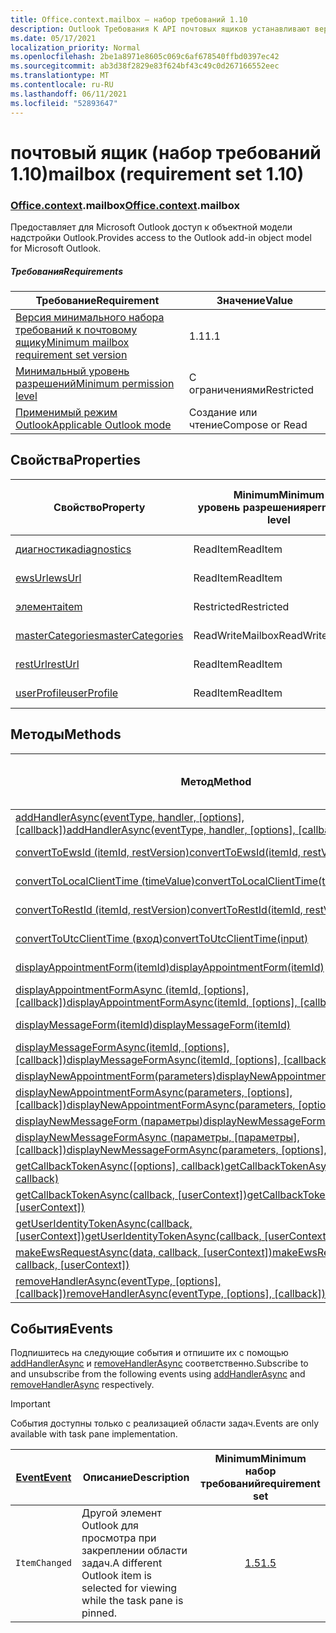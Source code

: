 ```yaml
---
title: Office.context.mailbox — набор требований 1.10
description: Outlook Требования К API почтовых ящиков устанавливают версию 1.10 объектной модели почтовых ящиков.
ms.date: 05/17/2021
localization_priority: Normal
ms.openlocfilehash: 2be1a8971e8605c069c6af678540ffbd0397ec42
ms.sourcegitcommit: ab3d38f2829e83f624bf43c49c0d267166552eec
ms.translationtype: MT
ms.contentlocale: ru-RU
ms.lasthandoff: 06/11/2021
ms.locfileid: "52893647"
---
```

# <a name="mailbox-requirement-set-110"></a><span data-ttu-id="dcef9-103">почтовый ящик (набор требований 1.10)</span><span class="sxs-lookup"><span data-stu-id="dcef9-103">mailbox (requirement set 1.10)</span></span>

### <a name="officecontextmailbox"></a><span data-ttu-id="dcef9-104">[Office](office.md)[.context](office.context.md).mailbox</span><span class="sxs-lookup"><span data-stu-id="dcef9-104">[Office](office.md)[.context](office.context.md).mailbox</span></span>

<span data-ttu-id="dcef9-105">Предоставляет для Microsoft Outlook доступ к объектной модели надстройки Outlook.</span><span class="sxs-lookup"><span data-stu-id="dcef9-105">Provides access to the Outlook add-in object model for Microsoft Outlook.</span></span>

##### <a name="requirements"></a><span data-ttu-id="dcef9-106">Требования</span><span class="sxs-lookup"><span data-stu-id="dcef9-106">Requirements</span></span>

|<span data-ttu-id="dcef9-107">Требование</span><span class="sxs-lookup"><span data-stu-id="dcef9-107">Requirement</span></span>| <span data-ttu-id="dcef9-108">Значение</span><span class="sxs-lookup"><span data-stu-id="dcef9-108">Value</span></span>|
|---|---|
|[<span data-ttu-id="dcef9-109">Версия минимального набора требований к почтовому ящику</span><span class="sxs-lookup"><span data-stu-id="dcef9-109">Minimum mailbox requirement set version</span></span>](../../requirement-sets/outlook-api-requirement-sets.md)| <span data-ttu-id="dcef9-110">1.1</span><span class="sxs-lookup"><span data-stu-id="dcef9-110">1.1</span></span>|
|[<span data-ttu-id="dcef9-111">Минимальный уровень разрешений</span><span class="sxs-lookup"><span data-stu-id="dcef9-111">Minimum permission level</span></span>](../../../outlook/understanding-outlook-add-in-permissions.md)| <span data-ttu-id="dcef9-112">С ограничениями</span><span class="sxs-lookup"><span data-stu-id="dcef9-112">Restricted</span></span>|
|[<span data-ttu-id="dcef9-113">Применимый режим Outlook</span><span class="sxs-lookup"><span data-stu-id="dcef9-113">Applicable Outlook mode</span></span>](../../../outlook/outlook-add-ins-overview.md#extension-points)| <span data-ttu-id="dcef9-114">Создание или чтение</span><span class="sxs-lookup"><span data-stu-id="dcef9-114">Compose or Read</span></span>|

## <a name="properties"></a><span data-ttu-id="dcef9-115">Свойства</span><span class="sxs-lookup"><span data-stu-id="dcef9-115">Properties</span></span>

| <span data-ttu-id="dcef9-116">Свойство</span><span class="sxs-lookup"><span data-stu-id="dcef9-116">Property</span></span> | <span data-ttu-id="dcef9-117">Minimum</span><span class="sxs-lookup"><span data-stu-id="dcef9-117">Minimum</span></span><br><span data-ttu-id="dcef9-118">уровень разрешения</span><span class="sxs-lookup"><span data-stu-id="dcef9-118">permission level</span></span> | <span data-ttu-id="dcef9-119">Режимы</span><span class="sxs-lookup"><span data-stu-id="dcef9-119">Modes</span></span> | <span data-ttu-id="dcef9-120">Тип возвращаемых данных</span><span class="sxs-lookup"><span data-stu-id="dcef9-120">Return type</span></span> | <span data-ttu-id="dcef9-121">Minimum</span><span class="sxs-lookup"><span data-stu-id="dcef9-121">Minimum</span></span><br><span data-ttu-id="dcef9-122">набор требований</span><span class="sxs-lookup"><span data-stu-id="dcef9-122">requirement set</span></span> |
|---|---|---|---|:---:|
| [<span data-ttu-id="dcef9-123">диагностика</span><span class="sxs-lookup"><span data-stu-id="dcef9-123">diagnostics</span></span>](/javascript/api/outlook/office.mailbox?view=outlook-js-1.10&preserve-view=true#diagnostics) | <span data-ttu-id="dcef9-124">ReadItem</span><span class="sxs-lookup"><span data-stu-id="dcef9-124">ReadItem</span></span> | <span data-ttu-id="dcef9-125">Создание</span><span class="sxs-lookup"><span data-stu-id="dcef9-125">Compose</span></span><br><span data-ttu-id="dcef9-126">Чтение</span><span class="sxs-lookup"><span data-stu-id="dcef9-126">Read</span></span> | [<span data-ttu-id="dcef9-127">Диагностика</span><span class="sxs-lookup"><span data-stu-id="dcef9-127">Diagnostics</span></span>](/javascript/api/outlook/office.diagnostics?view=outlook-js-1.10&preserve-view=true) | [<span data-ttu-id="dcef9-128">1.1</span><span class="sxs-lookup"><span data-stu-id="dcef9-128">1.1</span></span>](../requirement-set-1.1/outlook-requirement-set-1.1.md) |
| [<span data-ttu-id="dcef9-129">ewsUrl</span><span class="sxs-lookup"><span data-stu-id="dcef9-129">ewsUrl</span></span>](/javascript/api/outlook/office.mailbox?view=outlook-js-1.10&preserve-view=true#ewsurl) | <span data-ttu-id="dcef9-130">ReadItem</span><span class="sxs-lookup"><span data-stu-id="dcef9-130">ReadItem</span></span> | <span data-ttu-id="dcef9-131">Создание</span><span class="sxs-lookup"><span data-stu-id="dcef9-131">Compose</span></span><br><span data-ttu-id="dcef9-132">Чтение</span><span class="sxs-lookup"><span data-stu-id="dcef9-132">Read</span></span> | <span data-ttu-id="dcef9-133">String</span><span class="sxs-lookup"><span data-stu-id="dcef9-133">String</span></span> | [<span data-ttu-id="dcef9-134">1.1</span><span class="sxs-lookup"><span data-stu-id="dcef9-134">1.1</span></span>](../requirement-set-1.1/outlook-requirement-set-1.1.md) |
| [<span data-ttu-id="dcef9-135">элемента</span><span class="sxs-lookup"><span data-stu-id="dcef9-135">item</span></span>](office.context.mailbox.item.md) | <span data-ttu-id="dcef9-136">Restricted</span><span class="sxs-lookup"><span data-stu-id="dcef9-136">Restricted</span></span> | <span data-ttu-id="dcef9-137">Создание</span><span class="sxs-lookup"><span data-stu-id="dcef9-137">Compose</span></span><br><span data-ttu-id="dcef9-138">Чтение</span><span class="sxs-lookup"><span data-stu-id="dcef9-138">Read</span></span> | [<span data-ttu-id="dcef9-139">Элемент</span><span class="sxs-lookup"><span data-stu-id="dcef9-139">Item</span></span>](/javascript/api/outlook/office.item?view=outlook-js-1.10&preserve-view=true) | [<span data-ttu-id="dcef9-140">1.1</span><span class="sxs-lookup"><span data-stu-id="dcef9-140">1.1</span></span>](../requirement-set-1.1/outlook-requirement-set-1.1.md) |
| [<span data-ttu-id="dcef9-141">masterCategories</span><span class="sxs-lookup"><span data-stu-id="dcef9-141">masterCategories</span></span>](/javascript/api/outlook/office.mailbox?view=outlook-js-1.10&preserve-view=true#mastercategories) | <span data-ttu-id="dcef9-142">ReadWriteMailbox</span><span class="sxs-lookup"><span data-stu-id="dcef9-142">ReadWriteMailbox</span></span> | <span data-ttu-id="dcef9-143">Создание</span><span class="sxs-lookup"><span data-stu-id="dcef9-143">Compose</span></span><br><span data-ttu-id="dcef9-144">Чтение</span><span class="sxs-lookup"><span data-stu-id="dcef9-144">Read</span></span> | [<span data-ttu-id="dcef9-145">MasterCategories</span><span class="sxs-lookup"><span data-stu-id="dcef9-145">MasterCategories</span></span>](/javascript/api/outlook/office.mastercategories?view=outlook-js-1.10&preserve-view=true) | [<span data-ttu-id="dcef9-146">1.8</span><span class="sxs-lookup"><span data-stu-id="dcef9-146">1.8</span></span>](../requirement-set-1.8/outlook-requirement-set-1.8.md) |
| [<span data-ttu-id="dcef9-147">restUrl</span><span class="sxs-lookup"><span data-stu-id="dcef9-147">restUrl</span></span>](/javascript/api/outlook/office.mailbox?view=outlook-js-1.10&preserve-view=true#resturl) | <span data-ttu-id="dcef9-148">ReadItem</span><span class="sxs-lookup"><span data-stu-id="dcef9-148">ReadItem</span></span> | <span data-ttu-id="dcef9-149">Создание</span><span class="sxs-lookup"><span data-stu-id="dcef9-149">Compose</span></span><br><span data-ttu-id="dcef9-150">Чтение</span><span class="sxs-lookup"><span data-stu-id="dcef9-150">Read</span></span> | <span data-ttu-id="dcef9-151">String</span><span class="sxs-lookup"><span data-stu-id="dcef9-151">String</span></span> | [<span data-ttu-id="dcef9-152">1.5</span><span class="sxs-lookup"><span data-stu-id="dcef9-152">1.5</span></span>](../requirement-set-1.5/outlook-requirement-set-1.5.md) |
| [<span data-ttu-id="dcef9-153">userProfile</span><span class="sxs-lookup"><span data-stu-id="dcef9-153">userProfile</span></span>](/javascript/api/outlook/office.mailbox?view=outlook-js-1.10&preserve-view=true#userprofile) | <span data-ttu-id="dcef9-154">ReadItem</span><span class="sxs-lookup"><span data-stu-id="dcef9-154">ReadItem</span></span> | <span data-ttu-id="dcef9-155">Создание</span><span class="sxs-lookup"><span data-stu-id="dcef9-155">Compose</span></span><br><span data-ttu-id="dcef9-156">Чтение</span><span class="sxs-lookup"><span data-stu-id="dcef9-156">Read</span></span> | [<span data-ttu-id="dcef9-157">UserProfile</span><span class="sxs-lookup"><span data-stu-id="dcef9-157">UserProfile</span></span>](/javascript/api/outlook/office.userprofile?view=outlook-js-1.10&preserve-view=true) | [<span data-ttu-id="dcef9-158">1.1</span><span class="sxs-lookup"><span data-stu-id="dcef9-158">1.1</span></span>](../requirement-set-1.1/outlook-requirement-set-1.1.md) |

## <a name="methods"></a><span data-ttu-id="dcef9-159">Методы</span><span class="sxs-lookup"><span data-stu-id="dcef9-159">Methods</span></span>

| <span data-ttu-id="dcef9-160">Метод</span><span class="sxs-lookup"><span data-stu-id="dcef9-160">Method</span></span> | <span data-ttu-id="dcef9-161">Minimum</span><span class="sxs-lookup"><span data-stu-id="dcef9-161">Minimum</span></span><br><span data-ttu-id="dcef9-162">уровень разрешения</span><span class="sxs-lookup"><span data-stu-id="dcef9-162">permission level</span></span> | <span data-ttu-id="dcef9-163">Режимы</span><span class="sxs-lookup"><span data-stu-id="dcef9-163">Modes</span></span> | <span data-ttu-id="dcef9-164">Minimum</span><span class="sxs-lookup"><span data-stu-id="dcef9-164">Minimum</span></span><br><span data-ttu-id="dcef9-165">набор требований</span><span class="sxs-lookup"><span data-stu-id="dcef9-165">requirement set</span></span> |
|---|---|---|:---:|
| <span data-ttu-id="dcef9-166">[addHandlerAsync(eventType, handler, [options], [callback])](/javascript/api/outlook/office.mailbox?view=outlook-js-1.10&preserve-view=true#addhandlerasync-eventtype--handler--options--callback-)</span><span class="sxs-lookup"><span data-stu-id="dcef9-166">[addHandlerAsync(eventType, handler, [options], [callback])](/javascript/api/outlook/office.mailbox?view=outlook-js-1.10&preserve-view=true#addhandlerasync-eventtype--handler--options--callback-)</span></span> | <span data-ttu-id="dcef9-167">ReadItem</span><span class="sxs-lookup"><span data-stu-id="dcef9-167">ReadItem</span></span> | <span data-ttu-id="dcef9-168">Создание</span><span class="sxs-lookup"><span data-stu-id="dcef9-168">Compose</span></span><br><span data-ttu-id="dcef9-169">Чтение</span><span class="sxs-lookup"><span data-stu-id="dcef9-169">Read</span></span> | [<span data-ttu-id="dcef9-170">1.5</span><span class="sxs-lookup"><span data-stu-id="dcef9-170">1.5</span></span>](../requirement-set-1.5/outlook-requirement-set-1.5.md) |
| [<span data-ttu-id="dcef9-171">convertToEwsId (itemId, restVersion)</span><span class="sxs-lookup"><span data-stu-id="dcef9-171">convertToEwsId(itemId, restVersion)</span></span>](/javascript/api/outlook/office.mailbox?view=outlook-js-1.10&preserve-view=true#converttoewsid-itemid--restversion-) | <span data-ttu-id="dcef9-172">Restricted</span><span class="sxs-lookup"><span data-stu-id="dcef9-172">Restricted</span></span> | <span data-ttu-id="dcef9-173">Создание</span><span class="sxs-lookup"><span data-stu-id="dcef9-173">Compose</span></span><br><span data-ttu-id="dcef9-174">Чтение</span><span class="sxs-lookup"><span data-stu-id="dcef9-174">Read</span></span> | [<span data-ttu-id="dcef9-175">1.3</span><span class="sxs-lookup"><span data-stu-id="dcef9-175">1.3</span></span>](../requirement-set-1.3/outlook-requirement-set-1.3.md) |
| [<span data-ttu-id="dcef9-176">convertToLocalClientTime (timeValue)</span><span class="sxs-lookup"><span data-stu-id="dcef9-176">convertToLocalClientTime(timeValue)</span></span>](/javascript/api/outlook/office.mailbox?view=outlook-js-1.10&preserve-view=true#converttolocalclienttime-timevalue-) | <span data-ttu-id="dcef9-177">ReadItem</span><span class="sxs-lookup"><span data-stu-id="dcef9-177">ReadItem</span></span> | <span data-ttu-id="dcef9-178">Создание</span><span class="sxs-lookup"><span data-stu-id="dcef9-178">Compose</span></span><br><span data-ttu-id="dcef9-179">Чтение</span><span class="sxs-lookup"><span data-stu-id="dcef9-179">Read</span></span> | [<span data-ttu-id="dcef9-180">1.1</span><span class="sxs-lookup"><span data-stu-id="dcef9-180">1.1</span></span>](../requirement-set-1.1/outlook-requirement-set-1.1.md) |
| [<span data-ttu-id="dcef9-181">convertToRestId (itemId, restVersion)</span><span class="sxs-lookup"><span data-stu-id="dcef9-181">convertToRestId(itemId, restVersion)</span></span>](/javascript/api/outlook/office.mailbox?view=outlook-js-1.10&preserve-view=true#converttorestid-itemid--restversion-) | <span data-ttu-id="dcef9-182">Restricted</span><span class="sxs-lookup"><span data-stu-id="dcef9-182">Restricted</span></span> | <span data-ttu-id="dcef9-183">Создание</span><span class="sxs-lookup"><span data-stu-id="dcef9-183">Compose</span></span><br><span data-ttu-id="dcef9-184">Чтение</span><span class="sxs-lookup"><span data-stu-id="dcef9-184">Read</span></span> | [<span data-ttu-id="dcef9-185">1.3</span><span class="sxs-lookup"><span data-stu-id="dcef9-185">1.3</span></span>](../requirement-set-1.3/outlook-requirement-set-1.3.md) |
| [<span data-ttu-id="dcef9-186">convertToUtcClientTime (вход)</span><span class="sxs-lookup"><span data-stu-id="dcef9-186">convertToUtcClientTime(input)</span></span>](/javascript/api/outlook/office.mailbox?view=outlook-js-1.10&preserve-view=true#converttoutcclienttime-input-) | <span data-ttu-id="dcef9-187">ReadItem</span><span class="sxs-lookup"><span data-stu-id="dcef9-187">ReadItem</span></span> | <span data-ttu-id="dcef9-188">Создание</span><span class="sxs-lookup"><span data-stu-id="dcef9-188">Compose</span></span><br><span data-ttu-id="dcef9-189">Чтение</span><span class="sxs-lookup"><span data-stu-id="dcef9-189">Read</span></span> | [<span data-ttu-id="dcef9-190">1.1</span><span class="sxs-lookup"><span data-stu-id="dcef9-190">1.1</span></span>](../requirement-set-1.1/outlook-requirement-set-1.1.md) |
| [<span data-ttu-id="dcef9-191">displayAppointmentForm(itemId)</span><span class="sxs-lookup"><span data-stu-id="dcef9-191">displayAppointmentForm(itemId)</span></span>](/javascript/api/outlook/office.mailbox?view=outlook-js-1.10&preserve-view=true#displayappointmentform-itemid-) | <span data-ttu-id="dcef9-192">ReadItem</span><span class="sxs-lookup"><span data-stu-id="dcef9-192">ReadItem</span></span> | <span data-ttu-id="dcef9-193">Создание</span><span class="sxs-lookup"><span data-stu-id="dcef9-193">Compose</span></span><br><span data-ttu-id="dcef9-194">Чтение</span><span class="sxs-lookup"><span data-stu-id="dcef9-194">Read</span></span> | [<span data-ttu-id="dcef9-195">1.1</span><span class="sxs-lookup"><span data-stu-id="dcef9-195">1.1</span></span>](../requirement-set-1.1/outlook-requirement-set-1.1.md) |
| <span data-ttu-id="dcef9-196">[displayAppointmentFormAsync (itemId, [options], [callback])](/javascript/api/outlook/office.mailbox?view=outlook-js-1.10&preserve-view=true#displayappointmentform-itemid--options--callback-)</span><span class="sxs-lookup"><span data-stu-id="dcef9-196">[displayAppointmentFormAsync(itemId, [options], [callback])](/javascript/api/outlook/office.mailbox?view=outlook-js-1.10&preserve-view=true#displayappointmentform-itemid--options--callback-)</span></span> | <span data-ttu-id="dcef9-197">ReadItem</span><span class="sxs-lookup"><span data-stu-id="dcef9-197">ReadItem</span></span> | <span data-ttu-id="dcef9-198">Создание</span><span class="sxs-lookup"><span data-stu-id="dcef9-198">Compose</span></span><br><span data-ttu-id="dcef9-199">Чтение</span><span class="sxs-lookup"><span data-stu-id="dcef9-199">Read</span></span> | [<span data-ttu-id="dcef9-200">1.9</span><span class="sxs-lookup"><span data-stu-id="dcef9-200">1.9</span></span>](../requirement-set-1.9/outlook-requirement-set-1.9.md) |
| [<span data-ttu-id="dcef9-201">displayMessageForm(itemId)</span><span class="sxs-lookup"><span data-stu-id="dcef9-201">displayMessageForm(itemId)</span></span>](/javascript/api/outlook/office.mailbox?view=outlook-js-1.10&preserve-view=true#displaymessageform-itemid-) | <span data-ttu-id="dcef9-202">ReadItem</span><span class="sxs-lookup"><span data-stu-id="dcef9-202">ReadItem</span></span> | <span data-ttu-id="dcef9-203">Создание</span><span class="sxs-lookup"><span data-stu-id="dcef9-203">Compose</span></span><br><span data-ttu-id="dcef9-204">Чтение</span><span class="sxs-lookup"><span data-stu-id="dcef9-204">Read</span></span> | [<span data-ttu-id="dcef9-205">1.1</span><span class="sxs-lookup"><span data-stu-id="dcef9-205">1.1</span></span>](../requirement-set-1.1/outlook-requirement-set-1.1.md) |
| <span data-ttu-id="dcef9-206">[displayMessageFormAsync(itemId, [options], [callback])](/javascript/api/outlook/office.mailbox?view=outlook-js-1.10&preserve-view=true#displaymessageform-itemid--options--callback-)</span><span class="sxs-lookup"><span data-stu-id="dcef9-206">[displayMessageFormAsync(itemId, [options], [callback])](/javascript/api/outlook/office.mailbox?view=outlook-js-1.10&preserve-view=true#displaymessageform-itemid--options--callback-)</span></span> | <span data-ttu-id="dcef9-207">ReadItem</span><span class="sxs-lookup"><span data-stu-id="dcef9-207">ReadItem</span></span> | <span data-ttu-id="dcef9-208">Создание</span><span class="sxs-lookup"><span data-stu-id="dcef9-208">Compose</span></span><br><span data-ttu-id="dcef9-209">Чтение</span><span class="sxs-lookup"><span data-stu-id="dcef9-209">Read</span></span> | [<span data-ttu-id="dcef9-210">1.9</span><span class="sxs-lookup"><span data-stu-id="dcef9-210">1.9</span></span>](../requirement-set-1.9/outlook-requirement-set-1.9.md) |
| [<span data-ttu-id="dcef9-211">displayNewAppointmentForm(parameters)</span><span class="sxs-lookup"><span data-stu-id="dcef9-211">displayNewAppointmentForm(parameters)</span></span>](/javascript/api/outlook/office.mailbox?view=outlook-js-1.10&preserve-view=true#displaynewappointmentform-parameters-) | <span data-ttu-id="dcef9-212">ReadItem</span><span class="sxs-lookup"><span data-stu-id="dcef9-212">ReadItem</span></span> | <span data-ttu-id="dcef9-213">Чтение</span><span class="sxs-lookup"><span data-stu-id="dcef9-213">Read</span></span> | [<span data-ttu-id="dcef9-214">1.1</span><span class="sxs-lookup"><span data-stu-id="dcef9-214">1.1</span></span>](../requirement-set-1.1/outlook-requirement-set-1.1.md) |
| <span data-ttu-id="dcef9-215">[displayNewAppointmentFormAsync(parameters, [options], [callback])](/javascript/api/outlook/office.mailbox?view=outlook-js-1.10&preserve-view=true#displaynewappointmentform-parameters--options--callback-)</span><span class="sxs-lookup"><span data-stu-id="dcef9-215">[displayNewAppointmentFormAsync(parameters, [options], [callback])](/javascript/api/outlook/office.mailbox?view=outlook-js-1.10&preserve-view=true#displaynewappointmentform-parameters--options--callback-)</span></span> | <span data-ttu-id="dcef9-216">ReadItem</span><span class="sxs-lookup"><span data-stu-id="dcef9-216">ReadItem</span></span> | <span data-ttu-id="dcef9-217">Чтение</span><span class="sxs-lookup"><span data-stu-id="dcef9-217">Read</span></span> | [<span data-ttu-id="dcef9-218">1.9</span><span class="sxs-lookup"><span data-stu-id="dcef9-218">1.9</span></span>](../requirement-set-1.9/outlook-requirement-set-1.9.md) |
| [<span data-ttu-id="dcef9-219">displayNewMessageForm (параметры)</span><span class="sxs-lookup"><span data-stu-id="dcef9-219">displayNewMessageForm(parameters)</span></span>](/javascript/api/outlook/office.mailbox?view=outlook-js-1.10&preserve-view=true#displaynewmessageform-parameters-) | <span data-ttu-id="dcef9-220">ReadItem</span><span class="sxs-lookup"><span data-stu-id="dcef9-220">ReadItem</span></span> | <span data-ttu-id="dcef9-221">Чтение</span><span class="sxs-lookup"><span data-stu-id="dcef9-221">Read</span></span> | [<span data-ttu-id="dcef9-222">1.6</span><span class="sxs-lookup"><span data-stu-id="dcef9-222">1.6</span></span>](../requirement-set-1.6/outlook-requirement-set-1.6.md) |
| <span data-ttu-id="dcef9-223">[displayNewMessageFormAsync (параметры, [параметры], [callback])](/javascript/api/outlook/office.mailbox?view=outlook-js-1.10&preserve-view=true#displaynewmessageform-parameters--options--callback-)</span><span class="sxs-lookup"><span data-stu-id="dcef9-223">[displayNewMessageFormAsync(parameters, [options], [callback])](/javascript/api/outlook/office.mailbox?view=outlook-js-1.10&preserve-view=true#displaynewmessageform-parameters--options--callback-)</span></span> | <span data-ttu-id="dcef9-224">ReadItem</span><span class="sxs-lookup"><span data-stu-id="dcef9-224">ReadItem</span></span> | <span data-ttu-id="dcef9-225">Чтение</span><span class="sxs-lookup"><span data-stu-id="dcef9-225">Read</span></span> | [<span data-ttu-id="dcef9-226">1.9</span><span class="sxs-lookup"><span data-stu-id="dcef9-226">1.9</span></span>](../requirement-set-1.9/outlook-requirement-set-1.9.md) |
| <span data-ttu-id="dcef9-227">[getCallbackTokenAsync([options], callback)](/javascript/api/outlook/office.mailbox?view=outlook-js-1.10&preserve-view=true#getcallbacktokenasync-options--callback-)</span><span class="sxs-lookup"><span data-stu-id="dcef9-227">[getCallbackTokenAsync([options], callback)](/javascript/api/outlook/office.mailbox?view=outlook-js-1.10&preserve-view=true#getcallbacktokenasync-options--callback-)</span></span> | <span data-ttu-id="dcef9-228">ReadItem</span><span class="sxs-lookup"><span data-stu-id="dcef9-228">ReadItem</span></span> | <span data-ttu-id="dcef9-229">Создание</span><span class="sxs-lookup"><span data-stu-id="dcef9-229">Compose</span></span><br><span data-ttu-id="dcef9-230">Чтение</span><span class="sxs-lookup"><span data-stu-id="dcef9-230">Read</span></span> | [<span data-ttu-id="dcef9-231">1.5</span><span class="sxs-lookup"><span data-stu-id="dcef9-231">1.5</span></span>](../requirement-set-1.5/outlook-requirement-set-1.5.md) |
| <span data-ttu-id="dcef9-232">[getCallbackTokenAsync(callback, [userContext])](/javascript/api/outlook/office.mailbox?view=outlook-js-1.10&preserve-view=true#getcallbacktokenasync-callback--usercontext-)</span><span class="sxs-lookup"><span data-stu-id="dcef9-232">[getCallbackTokenAsync(callback, [userContext])](/javascript/api/outlook/office.mailbox?view=outlook-js-1.10&preserve-view=true#getcallbacktokenasync-callback--usercontext-)</span></span> | <span data-ttu-id="dcef9-233">ReadItem</span><span class="sxs-lookup"><span data-stu-id="dcef9-233">ReadItem</span></span> | <span data-ttu-id="dcef9-234">Создание</span><span class="sxs-lookup"><span data-stu-id="dcef9-234">Compose</span></span><br><span data-ttu-id="dcef9-235">Чтение</span><span class="sxs-lookup"><span data-stu-id="dcef9-235">Read</span></span> | [<span data-ttu-id="dcef9-236">1.3</span><span class="sxs-lookup"><span data-stu-id="dcef9-236">1.3</span></span>](../requirement-set-1.3/outlook-requirement-set-1.3.md)<br>[<span data-ttu-id="dcef9-237">1.1</span><span class="sxs-lookup"><span data-stu-id="dcef9-237">1.1</span></span>](../requirement-set-1.1/outlook-requirement-set-1.1.md) |
| <span data-ttu-id="dcef9-238">[getUserIdentityTokenAsync(callback, [userContext])](/javascript/api/outlook/office.mailbox?view=outlook-js-1.10&preserve-view=true#getuseridentitytokenasync-callback--usercontext-)</span><span class="sxs-lookup"><span data-stu-id="dcef9-238">[getUserIdentityTokenAsync(callback, [userContext])](/javascript/api/outlook/office.mailbox?view=outlook-js-1.10&preserve-view=true#getuseridentitytokenasync-callback--usercontext-)</span></span> | <span data-ttu-id="dcef9-239">ReadItem</span><span class="sxs-lookup"><span data-stu-id="dcef9-239">ReadItem</span></span> | <span data-ttu-id="dcef9-240">Создание</span><span class="sxs-lookup"><span data-stu-id="dcef9-240">Compose</span></span><br><span data-ttu-id="dcef9-241">Чтение</span><span class="sxs-lookup"><span data-stu-id="dcef9-241">Read</span></span> | [<span data-ttu-id="dcef9-242">1.1</span><span class="sxs-lookup"><span data-stu-id="dcef9-242">1.1</span></span>](../requirement-set-1.1/outlook-requirement-set-1.1.md) |
| <span data-ttu-id="dcef9-243">[makeEwsRequestAsync(data, callback, [userContext])](/javascript/api/outlook/office.mailbox?view=outlook-js-1.10&preserve-view=true#makeewsrequestasync-data--callback--usercontext-)</span><span class="sxs-lookup"><span data-stu-id="dcef9-243">[makeEwsRequestAsync(data, callback, [userContext])](/javascript/api/outlook/office.mailbox?view=outlook-js-1.10&preserve-view=true#makeewsrequestasync-data--callback--usercontext-)</span></span> | <span data-ttu-id="dcef9-244">ReadWriteMailbox</span><span class="sxs-lookup"><span data-stu-id="dcef9-244">ReadWriteMailbox</span></span> | <span data-ttu-id="dcef9-245">Создание</span><span class="sxs-lookup"><span data-stu-id="dcef9-245">Compose</span></span><br><span data-ttu-id="dcef9-246">Чтение</span><span class="sxs-lookup"><span data-stu-id="dcef9-246">Read</span></span> | [<span data-ttu-id="dcef9-247">1.1</span><span class="sxs-lookup"><span data-stu-id="dcef9-247">1.1</span></span>](../requirement-set-1.1/outlook-requirement-set-1.1.md) |
| <span data-ttu-id="dcef9-248">[removeHandlerAsync(eventType, [options], [callback])](/javascript/api/outlook/office.mailbox?view=outlook-js-1.10&preserve-view=true#removehandlerasync-eventtype--options--callback-)</span><span class="sxs-lookup"><span data-stu-id="dcef9-248">[removeHandlerAsync(eventType, [options], [callback])](/javascript/api/outlook/office.mailbox?view=outlook-js-1.10&preserve-view=true#removehandlerasync-eventtype--options--callback-)</span></span> | <span data-ttu-id="dcef9-249">ReadItem</span><span class="sxs-lookup"><span data-stu-id="dcef9-249">ReadItem</span></span> | <span data-ttu-id="dcef9-250">Создание</span><span class="sxs-lookup"><span data-stu-id="dcef9-250">Compose</span></span><br><span data-ttu-id="dcef9-251">Чтение</span><span class="sxs-lookup"><span data-stu-id="dcef9-251">Read</span></span> | [<span data-ttu-id="dcef9-252">1.5</span><span class="sxs-lookup"><span data-stu-id="dcef9-252">1.5</span></span>](../requirement-set-1.5/outlook-requirement-set-1.5.md) |

## <a name="events"></a><span data-ttu-id="dcef9-253">События</span><span class="sxs-lookup"><span data-stu-id="dcef9-253">Events</span></span>

<span data-ttu-id="dcef9-254">Подпишитесь на следующие события и отпишите их с помощью [addHandlerAsync](/javascript/api/outlook/office.mailbox?view=outlook-js-1.10&preserve-view=true#addhandlerasync-eventtype--handler--options--callback-) и [removeHandlerAsync](/javascript/api/outlook/office.mailbox?view=outlook-js-1.10&preserve-view=true#removehandlerasync-eventtype--options--callback-) соответственно.</span><span class="sxs-lookup"><span data-stu-id="dcef9-254">Subscribe to and unsubscribe from the following events using [addHandlerAsync](/javascript/api/outlook/office.mailbox?view=outlook-js-1.10&preserve-view=true#addhandlerasync-eventtype--handler--options--callback-) and [removeHandlerAsync](/javascript/api/outlook/office.mailbox?view=outlook-js-1.10&preserve-view=true#removehandlerasync-eventtype--options--callback-) respectively.</span></span>

> [!IMPORTANT]
> <span data-ttu-id="dcef9-255">События доступны только с реализацией области задач.</span><span class="sxs-lookup"><span data-stu-id="dcef9-255">Events are only available with task pane implementation.</span></span>

| [<span data-ttu-id="dcef9-256">Event</span><span class="sxs-lookup"><span data-stu-id="dcef9-256">Event</span></span>](/javascript/api/office/office.eventtype) | <span data-ttu-id="dcef9-257">Описание</span><span class="sxs-lookup"><span data-stu-id="dcef9-257">Description</span></span> | <span data-ttu-id="dcef9-258">Minimum</span><span class="sxs-lookup"><span data-stu-id="dcef9-258">Minimum</span></span><br><span data-ttu-id="dcef9-259">набор требований</span><span class="sxs-lookup"><span data-stu-id="dcef9-259">requirement set</span></span> |
|---|---|:---:|
|`ItemChanged`| <span data-ttu-id="dcef9-260">Другой элемент Outlook для просмотра при закреплении области задач.</span><span class="sxs-lookup"><span data-stu-id="dcef9-260">A different Outlook item is selected for viewing while the task pane is pinned.</span></span> | [<span data-ttu-id="dcef9-261">1.5</span><span class="sxs-lookup"><span data-stu-id="dcef9-261">1.5</span></span>](../requirement-set-1.5/outlook-requirement-set-1.5.md) |
